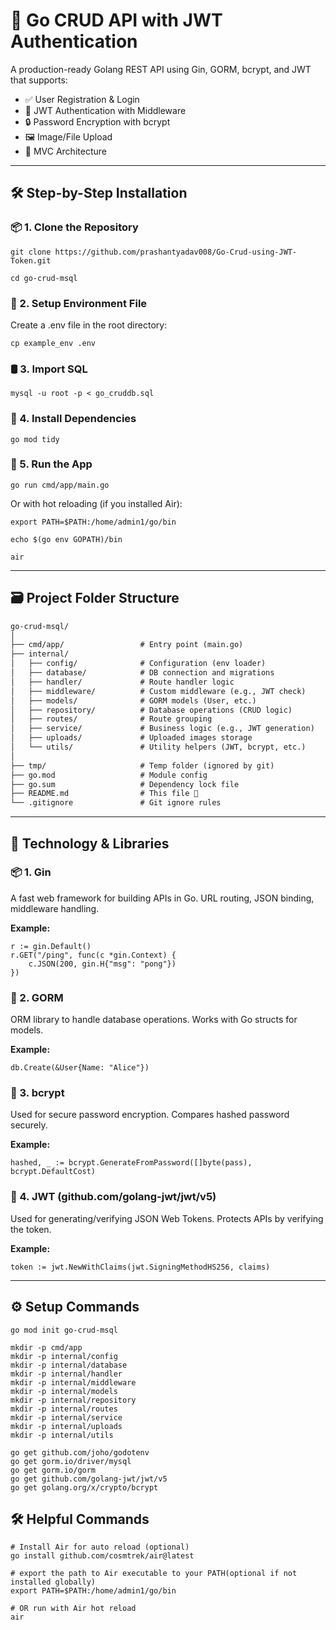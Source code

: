 <!-- @format -->

# 🔐 Go CRUD API with JWT Authentication

A production-ready Golang REST API using Gin, GORM, bcrypt, and JWT that supports:

- ✅ User Registration & Login
- 🔐 JWT Authentication with Middleware
- 🔒 Password Encryption with bcrypt
- 🖼️ Image/File Upload
- 🧱 MVC Architecture

---

## 🛠️ Step-by-Step Installation

### 📦 1. Clone the Repository

    git clone https://github.com/prashantyadav008/Go-Crud-using-JWT-Token.git

    cd go-crud-msql

### 📁 2. Setup Environment File

Create a .env file in the root directory:

    cp example_env .env

### 🛢️ 3. Import SQL

    mysql -u root -p < go_cruddb.sql

### 🔧 4. Install Dependencies

    go mod tidy

### 🚀 5. Run the App

    go run cmd/app/main.go

Or with hot reloading (if you installed Air):

    export PATH=$PATH:/home/admin1/go/bin

    echo $(go env GOPATH)/bin

    air

---

## 🗃️ Project Folder Structure

```txt
go-crud-msql/
│
├── cmd/app/                 # Entry point (main.go)
├── internal/
│   ├── config/              # Configuration (env loader)
│   ├── database/            # DB connection and migrations
│   ├── handler/             # Route handler logic
│   ├── middleware/          # Custom middleware (e.g., JWT check)
│   ├── models/              # GORM models (User, etc.)
│   ├── repository/          # Database operations (CRUD logic)
│   ├── routes/              # Route grouping
│   ├── service/             # Business logic (e.g., JWT generation)
│   ├── uploads/             # Uploaded images storage
│   └── utils/               # Utility helpers (JWT, bcrypt, etc.)
│
├── tmp/                     # Temp folder (ignored by git)
├── go.mod                   # Module config
├── go.sum                   # Dependency lock file
├── README.md                # This file 📄
└── .gitignore               # Git ignore rules
```

---

## 🧩 Technology & Libraries

### 📦 1. Gin

A fast web framework for building APIs in Go.
URL routing, JSON binding, middleware handling.

**Example:**

    r := gin.Default()
    r.GET("/ping", func(c *gin.Context) {
        c.JSON(200, gin.H{"msg": "pong"})
    })

### 🧰 2. GORM

ORM library to handle database operations.
Works with Go structs for models.

**Example:**

    db.Create(&User{Name: "Alice"})

### 🔑 3. bcrypt

Used for secure password encryption.
Compares hashed password securely.

**Example:**

    hashed, _ := bcrypt.GenerateFromPassword([]byte(pass), bcrypt.DefaultCost)

### 🔐 4. JWT (github.com/golang-jwt/jwt/v5)

Used for generating/verifying JSON Web Tokens.
Protects APIs by verifying the token.

**Example:**

    token := jwt.NewWithClaims(jwt.SigningMethodHS256, claims)

---

## ⚙️ Setup Commands

    go mod init go-crud-msql

    mkdir -p cmd/app
    mkdir -p internal/config
    mkdir -p internal/database
    mkdir -p internal/handler
    mkdir -p internal/middleware
    mkdir -p internal/models
    mkdir -p internal/repository
    mkdir -p internal/routes
    mkdir -p internal/service
    mkdir -p internal/uploads
    mkdir -p internal/utils

    go get github.com/joho/godotenv
    go get gorm.io/driver/mysql
    go get gorm.io/gorm
    go get github.com/golang-jwt/jwt/v5
    go get golang.org/x/crypto/bcrypt

## 🛠️ Helpful Commands

    # Install Air for auto reload (optional)
    go install github.com/cosmtrek/air@latest

    # export the path to Air executable to your PATH(optional if not installed globally)
    export PATH=$PATH:/home/admin1/go/bin

    # OR run with Air hot reload
    air
